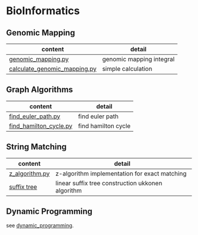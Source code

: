 # BioInformatics
## Genomic Mapping

content | detail
--- | ---
[genomic_mapping.py](genomic_mapping/genomic_mapping.py) | genomic mapping integral
[calculate_genomic_mapping.py](genomic_mapping/calculate_genomic_mapping.py) | simple calculation


## Graph Algorithms

content | detail
--- | ---
[find_euler_path.py](graph_algorithms/find_euler_path.py) | find euler path
[find_hamilton_cycle.py](graph_algorithms/find_hamilton_cycle.py) | find hamilton cycle

## String Matching

content | detail
--- | ---
[z_algorithm.py](string_matching/z_algorithm.py) | z-algorithm implementation for exact matching
[suffix tree](suffix_tree.py) | linear suffix tree construction ukkonen algorithm

## Dynamic Programming

see [dynamic_programming](dynamic_programming).

